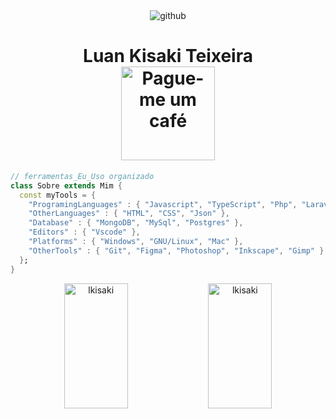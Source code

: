  <div align="center"> 
<img alt="github" src="https://user-images.githubusercontent.com/5713670/87202985-820dcb80-c2b6-11ea-9f56-7ec461c497c3.gif"/>
<br/>
 <h1>Luan Kisaki Teixeira<br/>
  <a href="https://www.buymeacoffee.com/luankisaki" target="_blank"><img src="https://cdn.buymeacoffee.com/buttons/v2/default-yellow.png" alt="Pague-me um café" width="150" ></a>
 </h1>
</div>
<div align="left">

```dart
// ferramentas_Eu_Uso organizado
class Sobre extends Mim { 
  const myTools = {  
    "ProgramingLanguages" : { "Javascript", "TypeScript", "Php", "Laravel" },
    "OtherLanguages" : { "HTML", "CSS", "Json" },
    "Database" : { "MongoDB", "MySql", "Postgres" },
    "Editors" : { "Vscode" },
    "Platforms" : { "Windows", "GNU/Linux", "Mac" },
    "OtherTools" : { "Git", "Figma", "Photoshop", "Inkscape", "Gimp" }
  };
}
```
</div>
<div align="center">
 <img width="45%" height="200px" alt="lkisaki" src="https://github-readme-stats.vercel.app/api?username=lkisaki&show_icons=true&theme=radical"/>
 <img width="45%" height="200px" alt="lkisaki" src="https://github-readme-stats.vercel.app/api/top-langs/?username=lkisaki&layout=compact&theme=radical"/>
 </div>
